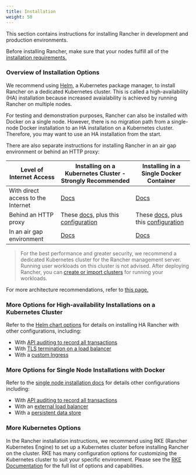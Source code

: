 ```yaml
---
title: Installation
weight: 50
---
```


This section contains instructions for installing Rancher in development and production environments.

Before installing Rancher, make sure that your nodes fulfill all of the [installation requirements.]({{<baseurl>}}/rancher/v2.x/en/installation/requirements/)

### Overview of Installation Options

We recommend using [Helm,]({{<baseurl>}}/rancher/v2.x/en/overview/architecture/concepts/#about-helm) a Kubernetes package manager, to install Rancher on a dedicated Kubernetes cluster. This is called a high-availability (HA) installation because increased avaialability is achieved by running Rancher on multiple nodes.

For testing and demonstration purposes, Rancher can also be installed with Docker on a single node. However, there is no migration path from a single-node Docker installation to an HA installation on a Kubernetes cluster. Therefore, you may want to use an HA installation from the start.

There are also separate instructions for installing Rancher in an air gap environment or behind an HTTP proxy:

| Level of Internet Access           | Installing on a Kubernetes Cluster - Strongly Recommended                | Installing in a Single Docker Container                             |
| ---------------------------------- | ------------------------------ | ---------- |
| With direct access to the Internet | [Docs]({{<baseurl>}}/rancher/v2.x/en/installation/ha/) | [Docs]({{<baseurl>}}/rancher/v2.x/en/installation/other-installation-methods/single-node)                                                                                     |
| Behind an HTTP proxy                | These [docs,]({{<baseurl>}}/rancher/v2.x/en/installation/ha/) plus this [configuration]({{<baseurl>}}/rancher/v2.x/en/installation/options/chart-options/#http-proxy) |  These [docs,]({{<baseurl>}}/rancher/v2.x/en/installation/other-installation-methods/single-node) plus this [configuration]({{<baseurl>}}/rancher/v2.x/en/installation/other-installation-methods/single-node/proxy/) |
| In an air gap environment          | [Docs]({{<baseurl>}}/rancher/v2.x/en/installation/other-installation-methods/air-gap)                                                                                                                               | [Docs]({{<baseurl>}}/rancher/v2.x/en/installation/other-installation-methods/air-gap)                                                                                         |

> For the best performance and greater security, we recommend a dedicated Kubernetes cluster for the Rancher management server. Running user workloads on this cluster is not advised. After deploying Rancher, you can [create or import clusters]({{<baseurl>}}/rancher/v2.x/en/cluster-provisioning/#cluster-creation-in-rancher) for running your workloads.

For more architecture recommendations, refer to [this page.]({{<baseurl>}}/rancher/v2.x/en/overview/architecture-recommendations)

### More Options for High-availability Installations on a Kubernetes Cluster

Refer to the [Helm chart options]({{<baseurl>}}/rancher/v2.x/en/installation/ha/helm-rancher/chart-options/) for details on installing HA Rancher with other configurations, including:

- With [API auditing to record all transactions]({{<baseurl>}}/rancher/v2.x/en/installation/ha/helm-rancher/chart-options/#api-audit-log)
- With [TLS termination on a load balancer]({{<baseurl>}}/rancher/v2.x/en/installation/ha/helm-rancher/chart-options/#external-tls-termination)
- With a [custom Ingress]({{<baseurl>}}/rancher/v2.x/en/installation/ha/helm-rancher/chart-options/#customizing-your-ingress)

### More Options for Single Node Installations with Docker

Refer to the [single node installation docs]({{<baseurl>}}/rancher/v2.x/en/installation/other-installation-methods/single-node) for details other configurations including:

- With [API auditing to record all transactions]({{<baseurl>}}/rancher/v2.x/en/installation/other-installation-methods/single-node#api-audit-log)
- With an [external load balancer]({{<baseurl>}}/rancher/v2.x/en/installation/other-installation-methods/single-node/single-node-install-external-lb/)
- With a [persistent data store]({{<baseurl>}}/rancher/v2.x/en/installation/other-installation-methods/single-node#persistent-data)

### More Kubernetes Options

In the Rancher installation instructions, we recommend using RKE (Rancher Kubernetes Engine) to set up a Kubernetes cluster before installing Rancher on the cluster. RKE has many configuration options for customizing the Kubernetes cluster to suit your specific environment. Please see the [RKE Documentation]({{<baseurl>}}/rke/latest/en/config-options/) for the full list of options and capabilities.

